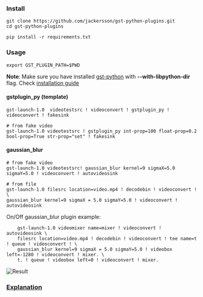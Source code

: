 ### Install

    git clone https://github.com/jackersson/gst-python-plugins.git
    cd gst-python-plugins

    pip install -r requirements.txt

### Usage

    export GST_PLUGIN_PATH=$PWD
    
**Note**: Make sure you have installed [gst-python](https://github.com/GStreamer/gst-python) with **--with-libpython-dir** flag. Check [installation guide](http://lifestyletransfer.com/how-to-install-gstreamer-from-sources-on-ubuntu/)
    
#### gstplugin_py (template)

    gst-launch-1.0  videotestsrc ! videoconvert ! gstplugin_py ! videoconvert ! fakesink
    
    # from fake video
    gst-launch-1.0 videotestsrc ! gstplugin_py int-prop=100 float-prop=0.2 bool-prop=True str-prop="set" ! fakesink
        
#### gaussian_blur 

    # from fake video
    gst-launch-1.0 videotestsrc! gaussian_blur kernel=9 sigmaX=5.0 sigmaY=5.0 ! videoconvert ! autovideosink
    
    # from file
    gst-launch-1.0 filesrc location=video.mp4 ! decodebin ! videoconvert ! \ 
    gaussian_blur kernel=9 sigmaX = 5.0 sigmaY=5.0 ! videoconvert ! autovideosink
    
On/Off gaussian_blur plugin example: 

        gst-launch-1.0 videomixer name=mixer ! videoconvert ! autovideosink \
        filesrc location=video.mp4 ! decodebin ! videoconvert ! tee name=t ! queue ! videoconvert ! \
        gaussian_blur kernel=9 sigmaX = 5.0 sigmaY=5.0 ! videobox left=-1280 ! videoconvert ! mixer. \ 
        t. ! queue ! videobox left=0 ! videoconvert ! mixer.
        
![Result](https://github.com/jackersson/gst-python-plugins/blob/master/images/gaussian_blur.png)

### [Explanation](http://lifestyletransfer.com/)
